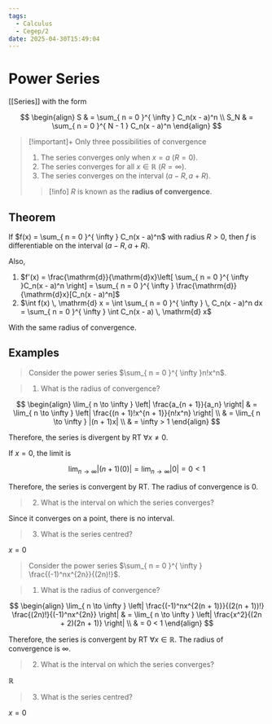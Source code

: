 ```yaml
---
tags:
  - Calculus
  - Cegep/2
date: 2025-04-30T15:49:04
---
```


# Power Series

[[Series]] with the form

$$
\begin{align}
S & = \sum_{ n = 0 }^{ \infty } C_n(x - a)^n \\
S_N & = \sum_{ n = 0 }^{ N - 1 } C_n(x - a)^n
\end{align}
$$

> [!important]+ Only three possibilities of convergence
> 1. The series converges only when $x = a$ ($R = 0$).
> 2. The series converges for all $x \in \mathbb{R}$ ($R = \infty$).
> 3. The series converges on the interval $(a - R, a + R)$.
>
>  > [!info] $R$ is known as the **radius of convergence**.

## Theorem

If $f(x) = \sum_{ n = 0 }^{ \infty } C_n(x - a)^n$ with radius $R > 0$, then $f$ is differentiable on the interval $(a - R, a + R)$.

Also,

1. $f'(x) = \frac{\mathrm{d}}{\mathrm{d}x}\left[ \sum_{ n = 0 }^{ \infty }C_n(x - a)^n \right] = \sum_{ n = 0 }^{ \infty } \frac{\mathrm{d}}{\mathrm{d}x}[C_n(x - a)^n]$
2. $\int f(x) \, \mathrm{d} x = \int \sum_{ n = 0 }^{ \infty } \, C_n(x - a)^n dx = \sum_{ n = 0 }^{ \infty } \int C_n(x - a) \, \mathrm{d} x$

With the same radius of convergence.

## Examples

> Consider the power series $\sum_{ n = 0 }^{ \infty }n!x^n$.

> 1. What is the radius of convergence?

$$
\begin{align}
\lim_{ n \to \infty } \left| \frac{a_{n + 1}}{a_n} \right| & = \lim_{ n \to \infty } \left| \frac{(n + 1)!x^{n + 1}}{n!x^n} \right| \\
 & = \lim_{ n \to \infty } |(n + 1)x| \\
 & = \infty > 1
\end{align}
$$

Therefore, the series is divergent by RT $\forall x \ne 0$.

If $x = 0$, the limit is

$$
\lim_{ n \to \infty } |(n + 1)(0)| = \lim_{ n \to \infty } |0| = 0 < 1
$$

Therefore, the series is convergent by RT. The radius of convergence is 0.

> 2. What is the interval on which the series converges?

Since it converges on a point, there is no interval.

> 3. What is the series centred?

$x = 0$

> Consider the power series $\sum_{ n = 0 }^{ \infty } \frac{(-1)^nx^{2n}}{(2n)!}$.

> 1. What is the radius of convergence?

$$
\begin{align}
\lim_{ n \to \infty } \left| \frac{(-1)^nx^{2(n + 1)}}{(2(n + 1))!} \frac{(2n)!}{(-1)^nx^{2n}} \right| & = \lim_{ n \to \infty } \left| \frac{x^2}{(2n + 2)(2n + 1)} \right| \\
 & = 0 < 1
\end{align}
$$

Therefore, the series is convergent by RT $\forall x\in \mathbb{R}$. The radius of convergence is $\infty$.

> 2. What is the interval on which the series converges?

$\mathbb{R}$

> 3. What is the series centred?

$x = 0$
